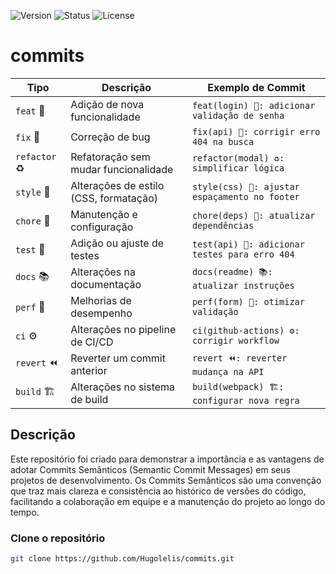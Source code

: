 ![Version](https://img.shields.io/badge/version-v1.0.0-blue.svg) ![Status](https://img.shields.io/badge/status-completed-green.svg) ![License](https://img.shields.io/badge/license-MIT-green.svg)

# commits

| Tipo       | Descrição                             | Exemplo de Commit                              |
|------------|---------------------------------------|------------------------------------------------|
| `feat` 🎉  | Adição de nova funcionalidade         | `feat(login) 🎉: adicionar validação de senha`  |
| `fix` 🐛   | Correção de bug                       | `fix(api) 🐛: corrigir erro 404 na busca`       |
| `refactor` ♻️| Refatoração sem mudar funcionalidade  | `refactor(modal) ♻️: simplificar lógica`        |
| `style` 💅  | Alterações de estilo (CSS, formatação)| `style(css) 💅: ajustar espaçamento no footer`  |
| `chore` 🔧  | Manutenção e configuração             | `chore(deps) 🔧: atualizar dependências`        |
| `test` 🧪  | Adição ou ajuste de testes            | `test(api) 🧪: adicionar testes para erro 404`  |
| `docs` 📚  | Alterações na documentação            | `docs(readme) 📚: atualizar instruções`         |
| `perf` 🚀  | Melhorias de desempenho               | `perf(form) 🚀: otimizar validação`             |
| `ci` ⚙️    | Alterações no pipeline de CI/CD       | `ci(github-actions) ⚙️: corrigir workflow`      |
| `revert` ⏪ | Reverter um commit anterior           | `revert ⏪: reverter mudança na API`             |
| `build` 🏗️ | Alterações no sistema de build        | `build(webpack) 🏗️: configurar nova regra`     |

## Descrição

Este repositório foi criado para demonstrar a importância e as vantagens de adotar Commits Semânticos (Semantic Commit Messages) em seus projetos de desenvolvimento. Os Commits Semânticos são uma convenção que traz mais clareza e consistência ao histórico de versões do código, facilitando a colaboração em equipe e a manutenção do projeto ao longo do tempo.

### Clone o repositório

```bash
git clone https://github.com/Hugolelis/commits.git

